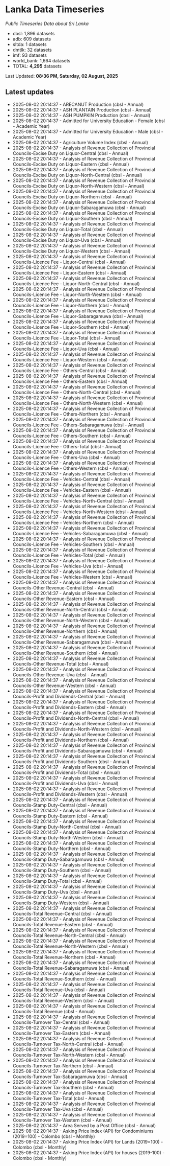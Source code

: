 # Lanka Data Timeseries
*Public Timeseries Data about Sri Lanka*

* cbsl: 1,896 datasets
* adb: 609 datasets
* sltda: 1 datasets
* dmtlk: 32 datasets
* imf: 93 datasets
* world_bank: 1,664 datasets
* TOTAL: **4,295** datasets

Last Updated: **08:36 PM, Saturday, 02 August, 2025**

## Latest updates

* 2025-08-02 20:14:37 - ARECANUT Production (cbsl - Annual)
* 2025-08-02 20:14:37 - ASH PLANTAIN Production (cbsl - Annual)
* 2025-08-02 20:14:37 - ASH PUMPKIN Production (cbsl - Annual)
* 2025-08-02 20:14:37 - Admitted for University Education - Female (cbsl - Academic Year)
* 2025-08-02 20:14:37 - Admitted for University Education - Male (cbsl - Academic Year)
* 2025-08-02 20:14:37 - Agriculture Volume Index (cbsl - Annual)
* 2025-08-02 20:14:37 - Analysis of Revenue Collection of Provincial Councils-Excise Duty on Liquor-Central (cbsl - Annual)
* 2025-08-02 20:14:37 - Analysis of Revenue Collection of Provincial Councils-Excise Duty on Liquor-Eastern (cbsl - Annual)
* 2025-08-02 20:14:37 - Analysis of Revenue Collection of Provincial Councils-Excise Duty on Liquor-North-Central (cbsl - Annual)
* 2025-08-02 20:14:37 - Analysis of Revenue Collection of Provincial Councils-Excise Duty on Liquor-North-Western (cbsl - Annual)
* 2025-08-02 20:14:37 - Analysis of Revenue Collection of Provincial Councils-Excise Duty on Liquor-Northern (cbsl - Annual)
* 2025-08-02 20:14:37 - Analysis of Revenue Collection of Provincial Councils-Excise Duty on Liquor-Sabaragamuwa (cbsl - Annual)
* 2025-08-02 20:14:37 - Analysis of Revenue Collection of Provincial Councils-Excise Duty on Liquor-Southern (cbsl - Annual)
* 2025-08-02 20:14:37 - Analysis of Revenue Collection of Provincial Councils-Excise Duty on Liquor-Total (cbsl - Annual)
* 2025-08-02 20:14:37 - Analysis of Revenue Collection of Provincial Councils-Excise Duty on Liquor-Uva (cbsl - Annual)
* 2025-08-02 20:14:37 - Analysis of Revenue Collection of Provincial Councils-Excise Duty on Liquor-Western (cbsl - Annual)
* 2025-08-02 20:14:37 - Analysis of Revenue Collection of Provincial Councils-Licence Fee - Liquor-Central (cbsl - Annual)
* 2025-08-02 20:14:37 - Analysis of Revenue Collection of Provincial Councils-Licence Fee - Liquor-Eastern (cbsl - Annual)
* 2025-08-02 20:14:37 - Analysis of Revenue Collection of Provincial Councils-Licence Fee - Liquor-North-Central (cbsl - Annual)
* 2025-08-02 20:14:37 - Analysis of Revenue Collection of Provincial Councils-Licence Fee - Liquor-North-Western (cbsl - Annual)
* 2025-08-02 20:14:37 - Analysis of Revenue Collection of Provincial Councils-Licence Fee - Liquor-Northern (cbsl - Annual)
* 2025-08-02 20:14:37 - Analysis of Revenue Collection of Provincial Councils-Licence Fee - Liquor-Sabaragamuwa (cbsl - Annual)
* 2025-08-02 20:14:37 - Analysis of Revenue Collection of Provincial Councils-Licence Fee - Liquor-Southern (cbsl - Annual)
* 2025-08-02 20:14:37 - Analysis of Revenue Collection of Provincial Councils-Licence Fee - Liquor-Total (cbsl - Annual)
* 2025-08-02 20:14:37 - Analysis of Revenue Collection of Provincial Councils-Licence Fee - Liquor-Uva (cbsl - Annual)
* 2025-08-02 20:14:37 - Analysis of Revenue Collection of Provincial Councils-Licence Fee - Liquor-Western (cbsl - Annual)
* 2025-08-02 20:14:37 - Analysis of Revenue Collection of Provincial Councils-Licence Fee - Others-Central (cbsl - Annual)
* 2025-08-02 20:14:37 - Analysis of Revenue Collection of Provincial Councils-Licence Fee - Others-Eastern (cbsl - Annual)
* 2025-08-02 20:14:37 - Analysis of Revenue Collection of Provincial Councils-Licence Fee - Others-North-Central (cbsl - Annual)
* 2025-08-02 20:14:37 - Analysis of Revenue Collection of Provincial Councils-Licence Fee - Others-North-Western (cbsl - Annual)
* 2025-08-02 20:14:37 - Analysis of Revenue Collection of Provincial Councils-Licence Fee - Others-Northern (cbsl - Annual)
* 2025-08-02 20:14:37 - Analysis of Revenue Collection of Provincial Councils-Licence Fee - Others-Sabaragamuwa (cbsl - Annual)
* 2025-08-02 20:14:37 - Analysis of Revenue Collection of Provincial Councils-Licence Fee - Others-Southern (cbsl - Annual)
* 2025-08-02 20:14:37 - Analysis of Revenue Collection of Provincial Councils-Licence Fee - Others-Total (cbsl - Annual)
* 2025-08-02 20:14:37 - Analysis of Revenue Collection of Provincial Councils-Licence Fee - Others-Uva (cbsl - Annual)
* 2025-08-02 20:14:37 - Analysis of Revenue Collection of Provincial Councils-Licence Fee - Others-Western (cbsl - Annual)
* 2025-08-02 20:14:37 - Analysis of Revenue Collection of Provincial Councils-Licence Fee - Vehicles-Central (cbsl - Annual)
* 2025-08-02 20:14:37 - Analysis of Revenue Collection of Provincial Councils-Licence Fee - Vehicles-Eastern (cbsl - Annual)
* 2025-08-02 20:14:37 - Analysis of Revenue Collection of Provincial Councils-Licence Fee - Vehicles-North-Central (cbsl - Annual)
* 2025-08-02 20:14:37 - Analysis of Revenue Collection of Provincial Councils-Licence Fee - Vehicles-North-Western (cbsl - Annual)
* 2025-08-02 20:14:37 - Analysis of Revenue Collection of Provincial Councils-Licence Fee - Vehicles-Northern (cbsl - Annual)
* 2025-08-02 20:14:37 - Analysis of Revenue Collection of Provincial Councils-Licence Fee - Vehicles-Sabaragamuwa (cbsl - Annual)
* 2025-08-02 20:14:37 - Analysis of Revenue Collection of Provincial Councils-Licence Fee - Vehicles-Southern (cbsl - Annual)
* 2025-08-02 20:14:37 - Analysis of Revenue Collection of Provincial Councils-Licence Fee - Vehicles-Total (cbsl - Annual)
* 2025-08-02 20:14:37 - Analysis of Revenue Collection of Provincial Councils-Licence Fee - Vehicles-Uva (cbsl - Annual)
* 2025-08-02 20:14:37 - Analysis of Revenue Collection of Provincial Councils-Licence Fee - Vehicles-Western (cbsl - Annual)
* 2025-08-02 20:14:37 - Analysis of Revenue Collection of Provincial Councils-Other Revenue-Central (cbsl - Annual)
* 2025-08-02 20:14:37 - Analysis of Revenue Collection of Provincial Councils-Other Revenue-Eastern (cbsl - Annual)
* 2025-08-02 20:14:37 - Analysis of Revenue Collection of Provincial Councils-Other Revenue-North-Central (cbsl - Annual)
* 2025-08-02 20:14:37 - Analysis of Revenue Collection of Provincial Councils-Other Revenue-North-Western (cbsl - Annual)
* 2025-08-02 20:14:37 - Analysis of Revenue Collection of Provincial Councils-Other Revenue-Northern (cbsl - Annual)
* 2025-08-02 20:14:37 - Analysis of Revenue Collection of Provincial Councils-Other Revenue-Sabaragamuwa (cbsl - Annual)
* 2025-08-02 20:14:37 - Analysis of Revenue Collection of Provincial Councils-Other Revenue-Southern (cbsl - Annual)
* 2025-08-02 20:14:37 - Analysis of Revenue Collection of Provincial Councils-Other Revenue-Total (cbsl - Annual)
* 2025-08-02 20:14:37 - Analysis of Revenue Collection of Provincial Councils-Other Revenue-Uva (cbsl - Annual)
* 2025-08-02 20:14:37 - Analysis of Revenue Collection of Provincial Councils-Other Revenue-Western (cbsl - Annual)
* 2025-08-02 20:14:37 - Analysis of Revenue Collection of Provincial Councils-Profit and Dividends-Central (cbsl - Annual)
* 2025-08-02 20:14:37 - Analysis of Revenue Collection of Provincial Councils-Profit and Dividends-Eastern (cbsl - Annual)
* 2025-08-02 20:14:37 - Analysis of Revenue Collection of Provincial Councils-Profit and Dividends-North-Central (cbsl - Annual)
* 2025-08-02 20:14:37 - Analysis of Revenue Collection of Provincial Councils-Profit and Dividends-North-Western (cbsl - Annual)
* 2025-08-02 20:14:37 - Analysis of Revenue Collection of Provincial Councils-Profit and Dividends-Northern (cbsl - Annual)
* 2025-08-02 20:14:37 - Analysis of Revenue Collection of Provincial Councils-Profit and Dividends-Sabaragamuwa (cbsl - Annual)
* 2025-08-02 20:14:37 - Analysis of Revenue Collection of Provincial Councils-Profit and Dividends-Southern (cbsl - Annual)
* 2025-08-02 20:14:37 - Analysis of Revenue Collection of Provincial Councils-Profit and Dividends-Total (cbsl - Annual)
* 2025-08-02 20:14:37 - Analysis of Revenue Collection of Provincial Councils-Profit and Dividends-Uva (cbsl - Annual)
* 2025-08-02 20:14:37 - Analysis of Revenue Collection of Provincial Councils-Profit and Dividends-Western (cbsl - Annual)
* 2025-08-02 20:14:37 - Analysis of Revenue Collection of Provincial Councils-Stamp Duty-Central (cbsl - Annual)
* 2025-08-02 20:14:37 - Analysis of Revenue Collection of Provincial Councils-Stamp Duty-Eastern (cbsl - Annual)
* 2025-08-02 20:14:37 - Analysis of Revenue Collection of Provincial Councils-Stamp Duty-North-Central (cbsl - Annual)
* 2025-08-02 20:14:37 - Analysis of Revenue Collection of Provincial Councils-Stamp Duty-North-Western (cbsl - Annual)
* 2025-08-02 20:14:37 - Analysis of Revenue Collection of Provincial Councils-Stamp Duty-Northern (cbsl - Annual)
* 2025-08-02 20:14:37 - Analysis of Revenue Collection of Provincial Councils-Stamp Duty-Sabaragamuwa (cbsl - Annual)
* 2025-08-02 20:14:37 - Analysis of Revenue Collection of Provincial Councils-Stamp Duty-Southern (cbsl - Annual)
* 2025-08-02 20:14:37 - Analysis of Revenue Collection of Provincial Councils-Stamp Duty-Total (cbsl - Annual)
* 2025-08-02 20:14:37 - Analysis of Revenue Collection of Provincial Councils-Stamp Duty-Uva (cbsl - Annual)
* 2025-08-02 20:14:37 - Analysis of Revenue Collection of Provincial Councils-Stamp Duty-Western (cbsl - Annual)
* 2025-08-02 20:14:37 - Analysis of Revenue Collection of Provincial Councils-Total Revenue-Central (cbsl - Annual)
* 2025-08-02 20:14:37 - Analysis of Revenue Collection of Provincial Councils-Total Revenue-Eastern (cbsl - Annual)
* 2025-08-02 20:14:37 - Analysis of Revenue Collection of Provincial Councils-Total Revenue-North-Central (cbsl - Annual)
* 2025-08-02 20:14:37 - Analysis of Revenue Collection of Provincial Councils-Total Revenue-North-Western (cbsl - Annual)
* 2025-08-02 20:14:37 - Analysis of Revenue Collection of Provincial Councils-Total Revenue-Northern (cbsl - Annual)
* 2025-08-02 20:14:37 - Analysis of Revenue Collection of Provincial Councils-Total Revenue-Sabaragamuwa (cbsl - Annual)
* 2025-08-02 20:14:37 - Analysis of Revenue Collection of Provincial Councils-Total Revenue-Southern (cbsl - Annual)
* 2025-08-02 20:14:37 - Analysis of Revenue Collection of Provincial Councils-Total Revenue-Uva (cbsl - Annual)
* 2025-08-02 20:14:37 - Analysis of Revenue Collection of Provincial Councils-Total Revenue-Western (cbsl - Annual)
* 2025-08-02 20:14:37 - Analysis of Revenue Collection of Provincial Councils-Total Revenue (cbsl - Annual)
* 2025-08-02 20:14:37 - Analysis of Revenue Collection of Provincial Councils-Turnover Tax-Central (cbsl - Annual)
* 2025-08-02 20:14:37 - Analysis of Revenue Collection of Provincial Councils-Turnover Tax-Eastern (cbsl - Annual)
* 2025-08-02 20:14:37 - Analysis of Revenue Collection of Provincial Councils-Turnover Tax-North-Central (cbsl - Annual)
* 2025-08-02 20:14:37 - Analysis of Revenue Collection of Provincial Councils-Turnover Tax-North-Western (cbsl - Annual)
* 2025-08-02 20:14:37 - Analysis of Revenue Collection of Provincial Councils-Turnover Tax-Northern (cbsl - Annual)
* 2025-08-02 20:14:37 - Analysis of Revenue Collection of Provincial Councils-Turnover Tax-Sabaragamuwa (cbsl - Annual)
* 2025-08-02 20:14:37 - Analysis of Revenue Collection of Provincial Councils-Turnover Tax-Southern (cbsl - Annual)
* 2025-08-02 20:14:37 - Analysis of Revenue Collection of Provincial Councils-Turnover Tax-Total (cbsl - Annual)
* 2025-08-02 20:14:37 - Analysis of Revenue Collection of Provincial Councils-Turnover Tax-Uva (cbsl - Annual)
* 2025-08-02 20:14:37 - Analysis of Revenue Collection of Provincial Councils-Turnover Tax-Western (cbsl - Annual)
* 2025-08-02 20:14:37 - Area Served by a Post Office (cbsl - Annual)
* 2025-08-02 20:14:37 - Asking Price Index (API) for Condominiums (2019=100) - Colombo (cbsl - Monthly)
* 2025-08-02 20:14:37 - Asking Price Index (API) for Lands (2019=100) - Colombo (cbsl - Monthly)
* 2025-08-02 20:14:37 - Asking Price Index (API) for houses (2019-100) - Colombo (cbsl - Monthly)